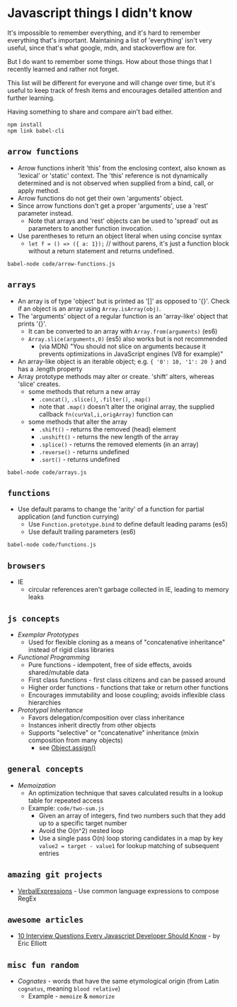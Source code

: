 # Javascript things I didn't know

It's impossible to remember everything, and it's hard to remember everything that's important. Maintaining a list of 'everything' isn't very useful, since that's what google, mdn, and stackoverflow are for. 

But I do want to remember some things. How about those things that I recently learned and rather not forget.

This list will be different for everyone and will change over time, but it's useful to keep track of fresh items and encourages detailed attention and further learning.

Having something to share and compare ain't bad either.

```
npm install
npm link babel-cli
```

## `arrow functions`

* Arrow functions inherit 'this' from the enclosing context, also known as 'lexical' or 'static' context. The 'this' reference is not dynamically determined and is not observed when supplied from a bind, call, or apply method.
* Arrow functions do not get their own 'arguments' object.
* Since arrow functions don't get a proper 'arguments', use a 'rest' parameter instead.
   * Note that arrays and 'rest' objects can be used to 'spread' out as parameters to another function invocation.
* Use parentheses to return an object literal when using concise syntax
   * `let f = () => ({ a: 1});` // without parens, it's just a function block without a return statement and returns undefined.

```
babel-node code/arrow-functions.js
```


## `arrays`

* An array is of type 'object' but is printed as '[]' as opposed to '{}'. Check if an object is an array using `Array.isArray(obj)`.
* The 'arguments' object of a regular function is an 'array-like' object that prints '{}'. 
   * It can be converted to an array with `Array.from(arguments)` (es6)
   * `Array.slice(arguments,0)` (es5) also works but is not recommended
      * (via MDN) "You should not slice on arguments because it prevents optimizations in JavaScript engines (V8 for example)"
* An array-like object is an iterable object; e.g. `{ '0': 10, '1': 20 }` and has a .length property
* Array prototype methods may alter or create. 'shift' alters, whereas 'slice' creates.
   * some methods that return a new array
      * `.concat()`,  `.slice()`,  `.filter()`,  `.map()`
      * note that `.map()` doesn't alter the original array, the supplied callback `fn(curVal,i,origArray)` function can
   * some methods that alter the array
      * `.shift()` - returns the removed (head) element
      * `.unshift()` - returns the new length of the array
      * `.splice()` - returns the removed elements (in an array)
      * `.reverse()` - returns undefined
      * `.sort()` - returns undefined

```
babel-node code/arrays.js
```

## `functions`

* Use default params to change the 'arity' of a function for partial application (and function currying)
   * Use `Function.prototype.bind` to define default leading params (es5)
   * Use default trailing parameters (es6)

```
babel-node code/functions.js
```

## `browsers`

* IE
  * circular references aren't garbage collected in IE, leading to memory leaks

## `js concepts`

* *Exemplar Prototypes*
   * Used for flexible cloning as a means of "concatenative inheritance" instead of rigid class libraries
* *Functional Programming*
   * Pure functions - idempotent, free of side effects, avoids shared/mutable data
   * First class functions - first class citizens and can be passed around
   * Higher order functions - functions that take or return other functions
   * Encourages immutability and loose coupling; avoids inflexible class hierarchies
* *Prototypal Inheritance*
   * Favors delegation/composition over class inheritance
   * Instances inherit directly from other objects
   * Supports "selective" or "concatenative" inheritance (mixin composition from many objects)
      * see [Object.assign()](https://developer.mozilla.org/en-US/docs/Web/JavaScript/Reference/Global_Objects/Object/assign)

## `general concepts`

* *Memoization*
   * An optimization technique that saves calculated results in a lookup table for repeated access
   * Example: `code/two-sum.js`
      * Given an array of integers, find two numbers such that they add up to a specific target number
      * Avoid the O(n^2) nested loop
      * Use a single pass O(n) loop storing candidates in a map by key `value2 = target - value1` for lookup matching of subsequent entries

## `amazing git projects`

* [VerbalExpressions](https://github.com/VerbalExpressions/JSVerbalExpressions) - Use common language expressions to compose RegEx

## `awesome articles`

* [10 Interview Questions Every Javascript Developer Should Know](https://medium.com/javascript-scene/10-interview-questions-every-javascript-developer-should-know-6fa6bdf5ad95#.24qhy21h7) - by Eric Elliott

## `misc fun random`

* *Cognates* - words that have the same etymological origin (from Latin `cognatus`, meaning `blood relative`)
   * Example - `memoize` & `memorize` 


